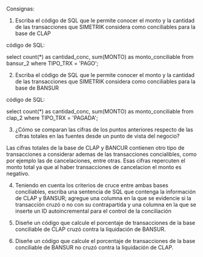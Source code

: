 Consignas:

1. Escriba el código de SQL que le permite conocer el monto y la cantidad de las transacciones que SIMETRIK considera como conciliables para la base de CLAP

código de SQL:

select count(*) as cantidad_conc, sum(MONTO) as monto_conciliable from bansur_2 where TIPO_TRX = 'PAGO';

2. Escriba el código de SQL que le permite conocer el monto y la cantidad de las transacciones que SIMETRIK considera como conciliables para la base de BANSUR

código de SQL:

select count(*) as cantidad_conc, sum(MONTO) as monto_conciliable  from clap_2  where TIPO_TRX = 'PAGADA';

3. ¿Cómo se comparan las cifras de los puntos anteriores respecto de las cifras totales en las fuentes desde un punto de vista del negocio?

Las cifras totales de la base de CLAP y BANCUR contienen otro tipo de transacciones a considerar ademas de las transacciones concialibles, como por ejemplo las de cancelaciones, entre otras.
Esas cifras repercuten el monto total ya que al haber transacciones de cancelacion el monto es negativo.

4. Teniendo en cuenta los criterios de cruce entre ambas bases conciliables, escriba una sentencia de SQL que contenga la información de CLAP y BANSUR; agregue una columna en la que se evidencie si la transacción cruzó o no con su contrapartida y una columna en la que se inserte un ID autoincremental para el control de la conciliación



5. Diseñe un código que calcule el porcentaje de transacciones de la base conciliable de CLAP cruzó contra la liquidación de BANSUR.

6. Diseñe un código que calcule el porcentaje de transacciones de la base conciliable de BANSUR no cruzó contra la liquidación de CLAP.
